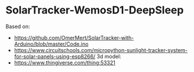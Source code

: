 # SolarTracker-WemosD1-DeepSleep
Based on:
-   https://github.com/OmerMert/SolarTracker-with-Arduino/blob/master/Code.ino
-   https://www.circuitschools.com/micropython-sunlight-tracker-system-for-solar-panels-using-esp8266/
3d model:
-   https://www.thingiverse.com/thing:53321
